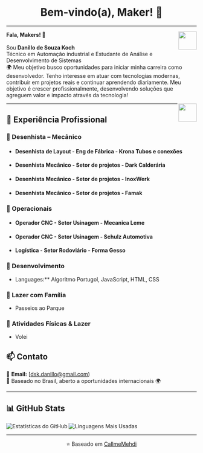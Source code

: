 <h1 align="center">Bem-vindo(a), Maker! 🚀</h1>



<hr />

<a href="https://dskdanillo.github.io/" target="_blank">
  <img align="right" src="https://cdn.iconscout.com/icon/free/png-256/github-108-438008.png" width="48px" height="48px">
</a>

<p align="left">
  <b>Fala, Makers! 👋</b> <br/><br>
  Sou <b>Danillo de Souza Koch</b><br>Técnico em Automação industrial e Estudante de Análise e Desenvolvimento de Sistemas<br/> 
  🌍 Meu objetivo busco oportunidades para iniciar minha carreira como desenvolvedor. Tenho interesse em atuar com tecnologias modernas, contribuir em projetos reais e continuar aprendendo diariamente. Meu objetivo é crescer profissionalmente, desenvolvendo soluções que agreguem valor e impacto através da tecnologia!  
</p>



<a href="https://www.linkedin.com/in/danillo-koch-bb85a0355/" target="_blank">
  <img align="right" src="https://i.ibb.co/Kx2GSrT/linkedin.png" width="48px" height="48px">
</a>

---

## 💼 Experiência Profissional

### 🔹 Desenhista – Mecânico  

* <h4>Desenhista de Layout - Eng de Fábrica - Krona Tubos e conexões</h4>
* <h4>Desenhista Mecânico - Setor de projetos - Dark Calderária</h4>
* <h4>Desenhista Mecânico - Setor de projetos - InoxWerk</h4>
* <h4>Desenhista Mecânico - Setor de projetos - Famak</h4>

### 🔹 Operacionais 

* <h4>Operador CNC - Setor Usinagem - Mecanica Leme</h4>
* <h4>Operador CNC - Setor Usinagem - Schulz Automotiva</h4>
* <h4>Logística - Setor Rodoviário - Forma Gesso</h4>  


### **🔹 Desenvolvimento**
- Languages:** Algoritmo Portugol, JavaScript, HTML, CSS 

### **🔹 Lazer com Família**
- Passeios ao Parque

### **🔹 Atividades Físicas & Lazer**
- Volei


## 📫 Contato
 
📧 **Email:** [dsk.danillo@gmail.com)  
📍 Baseado no Brasil, aberto a oportunidades internacionais 🌍  

---

## 📊 GitHub Stats  

<p align="left">
  <img src="https://github-readme-stats.vercel.app/api?username=strongreen&count_private=true&show_icons=true&theme=graywhite&icon_color=268bd2&title_color=268bd2" alt="Estatísticas do GitHub" />
  <img src="https://github-readme-stats.vercel.app/api/top-langs/?username=strongreen&layout=compact&theme=graywhite&title_color=268bd2" alt="Linguagens Mais Usadas" />
</p>

---

<p align="center">
  ⭐️ Baseado em <a href="https://github.com/CallmeMehdi">CallmeMehdi</a>
</p>
